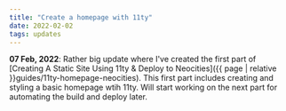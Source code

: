 ```yaml
---
title: "Create a homepage with 11ty"
date: 2022-02-02
tags: updates
---
```


**07 Feb, 2022**: Rather big update where I've created the first part of [Creating A Static Site Using 11ty & Deploy to Neocities]({{ page | relative }}guides/11ty-homepage-neocities). This first part includes creating and styling a basic homepage wtih 11ty. Will start working on the next part for automating the build and deploy later.

